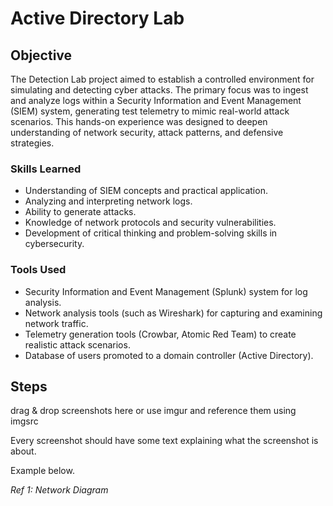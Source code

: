 # Active Directory Lab

## Objective

The Detection Lab project aimed to establish a controlled environment for simulating and detecting cyber attacks. The primary focus was to ingest and analyze logs within a Security Information and Event Management (SIEM) system, generating test telemetry to mimic real-world attack scenarios. This hands-on experience was designed to deepen understanding of network security, attack patterns, and defensive strategies.

### Skills Learned

- Understanding of SIEM concepts and practical application.
- Analyzing and interpreting network logs.
- Ability to generate attacks.
- Knowledge of network protocols and security vulnerabilities.
- Development of critical thinking and problem-solving skills in cybersecurity.

### Tools Used

- Security Information and Event Management (Splunk) system for log analysis.
- Network analysis tools (such as Wireshark) for capturing and examining network traffic.
- Telemetry generation tools (Crowbar, Atomic Red Team) to create realistic attack scenarios.
- Database of users promoted to a domain controller (Active Directory).

## Steps
drag & drop screenshots here or use imgur and reference them using imgsrc

Every screenshot should have some text explaining what the screenshot is about.

Example below.

*Ref 1: Network Diagram*
